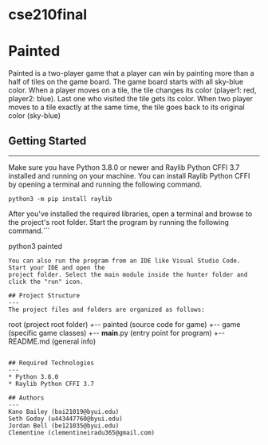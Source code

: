 # cse210final
# Painted

Painted is a two-player game that a player can win by painting more than a half of tiles on the game board. The game board starts with all sky-blue color. When a player moves on a tile, the tile changes its color (player1: red, player2: blue). Last one who visited the tile gets its color. When two player moves to a tile exactly at the same time, the tile goes back to its original color (sky-blue)

## Getting Started
---
Make sure you have Python 3.8.0 or newer and Raylib Python CFFI 3.7 installed and running on your machine. You can install Raylib Python CFFI by opening a terminal and running the following command.
```
python3 -m pip install raylib
```
After you've installed the required libraries, open a terminal and browse to the project's root folder. Start the program by running the following command.```

python3 painted 
```
You can also run the program from an IDE like Visual Studio Code. Start your IDE and open the 
project folder. Select the main module inside the hunter folder and click the "run" icon.

## Project Structure
---
The project files and folders are organized as follows:
```
root                    (project root folder)
+-- painted               (source code for game)
  +-- game              (specific game classes)
  +-- __main__.py       (entry point for program)
+-- README.md           (general info)
```

## Required Technologies
---
* Python 3.8.0
* Raylib Python CFFI 3.7

## Authors
---
Kano Bailey (bai21019@byui.edu)
Seth Godoy (u443447760@byui.edu)
Jordan Bell (be121035@byui.edu)
Clementine (clementineiradu365@gmail.com)
